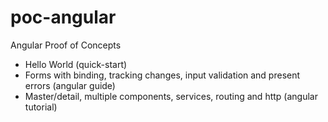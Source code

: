 # poc-angular
Angular Proof of Concepts

- Hello World (quick-start)
- Forms with binding, tracking changes, input validation and present errors (angular guide)
- Master/detail, multiple components, services, routing and http (angular tutorial)
